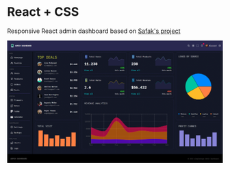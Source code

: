 # React + CSS

Responsive React admin dashboard based on [Safak's project](https://github.com/safak/react-admin-ui/tree/completed)

![Admin Screenshot](/public/project-screen.jpg "Admin Screenshot")
